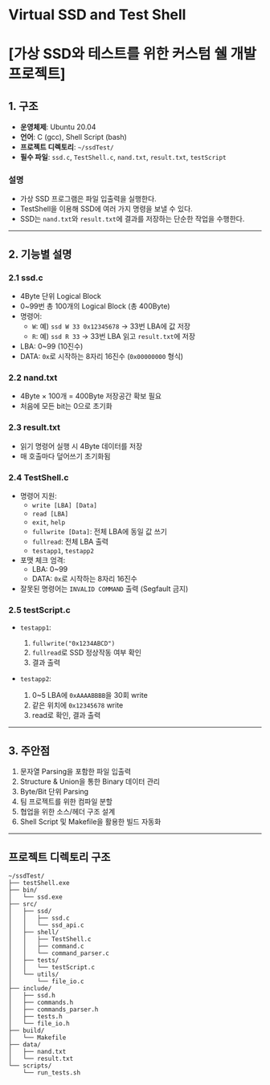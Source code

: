 # Virtual SSD and Test Shell
# [가상 SSD와 테스트를 위한 커스텀 쉘 개발 프로젝트]

## 1. 구조

- **운영체제**: Ubuntu 20.04  
- **언어**: C (gcc), Shell Script (bash)  
- **프로젝트 디렉토리**: `~/ssdTest/`  
- **필수 파일**: `ssd.c`, `TestShell.c`, `nand.txt`, `result.txt`, `testScript`

### 설명

- 가상 SSD 프로그램은 파일 입출력을 실행한다.
- TestShell을 이용해 SSD에 여러 가지 명령을 보낼 수 있다.
- SSD는 `nand.txt`와 `result.txt`에 결과를 저장하는 단순한 작업을 수행한다.

---

## 2. 기능별 설명

### 2.1 ssd.c

- 4Byte 단위 Logical Block
- 0~99번 총 100개의 Logical Block (총 400Byte)
- 명령어:
  - `W`: 예) `ssd W 33 0x12345678` → 33번 LBA에 값 저장
  - `R`: 예) `ssd R 33` → 33번 LBA 읽고 `result.txt`에 저장
- LBA: 0~99 (10진수)
- DATA: `0x`로 시작하는 8자리 16진수 (`0x00000000` 형식)

### 2.2 nand.txt

- 4Byte × 100개 = 400Byte 저장공간 확보 필요
- 처음에 모든 bit는 0으로 초기화

### 2.3 result.txt

- 읽기 명령어 실행 시 4Byte 데이터를 저장
- 매 호출마다 덮어쓰기 초기화됨

### 2.4 TestShell.c

- 명령어 지원:
  - `write [LBA] [Data]`
  - `read [LBA]`
  - `exit`, `help`
  - `fullwrite [Data]`: 전체 LBA에 동일 값 쓰기
  - `fullread`: 전체 LBA 출력
  - `testapp1`, `testapp2`
- 포맷 체크 엄격:
  - LBA: 0~99
  - DATA: `0x`로 시작하는 8자리 16진수
- 잘못된 명령어는 `INVALID COMMAND` 출력 (Segfault 금지)

### 2.5 testScript.c

- `testapp1`:
  1. `fullwrite("0x1234ABCD")`
  2. `fullread`로 SSD 정상작동 여부 확인
  3. 결과 출력

- `testapp2`:
  1. 0~5 LBA에 `0xAAAABBBB`을 30회 write
  2. 같은 위치에 `0x12345678` write
  3. read로 확인, 결과 출력

---

## 3. 주안점

1. 문자열 Parsing을 포함한 파일 입출력
2. Structure & Union을 통한 Binary 데이터 관리
3. Byte/Bit 단위 Parsing
4. 팀 프로젝트를 위한 컴파일 분할
5. 협업을 위한 소스/헤더 구조 설계
6. Shell Script 및 Makefile을 활용한 빌드 자동화

---

## 프로젝트 디렉토리 구조

```plaintext
~/ssdTest/
├── testShell.exe
├── bin/
│   └── ssd.exe
├── src/
│   ├── ssd/
│   │   ├── ssd.c
│   │   └── ssd_api.c
│   ├── shell/
│   │   ├── TestShell.c
│   │   ├── command.c
│   │   └── command_parser.c
│   ├── tests/
│   │   └── testScript.c
│   └── utils/
│       └── file_io.c
├── include/
│   ├── ssd.h
│   ├── commands.h
│   ├── commands_parser.h
│   ├── tests.h
│   └── file_io.h
├── build/
│   └── Makefile
├── data/
│   ├── nand.txt
│   └── result.txt
└── scripts/
    └── run_tests.sh
